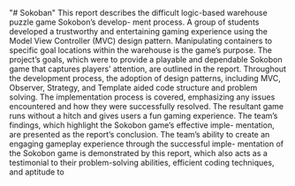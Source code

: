 "# Sokoban" 
This report describes the difficult logic-based warehouse puzzle game Sokobon’s develop-
ment process. A group of students developed a trustworthy and entertaining gaming experience
using the Model View Controller (MVC) design pattern. Manipulating containers to specific
goal locations within the warehouse is the game’s purpose.
The project’s goals, which were to provide a playable and dependable Sokobon game that
captures players’ attention, are outlined in the report. Throughout the development process,
the adoption of design patterns, including MVC, Observer, Strategy, and Template aided code
structure and problem solving.
The implementation process is covered, emphasizing any issues encountered and how they
were successfully resolved. The resultant game runs without a hitch and gives users a fun
gaming experience. The team’s findings, which highlight the Sokobon game’s effective imple-
mentation, are presented as the report’s conclusion.
The team’s ability to create an engaging gameplay experience through the successful imple-
mentation of the Sokobon game is demonstrated by this report, which also acts as a testimonial
to their problem-solving abilities, efficient coding techniques, and aptitude to 
